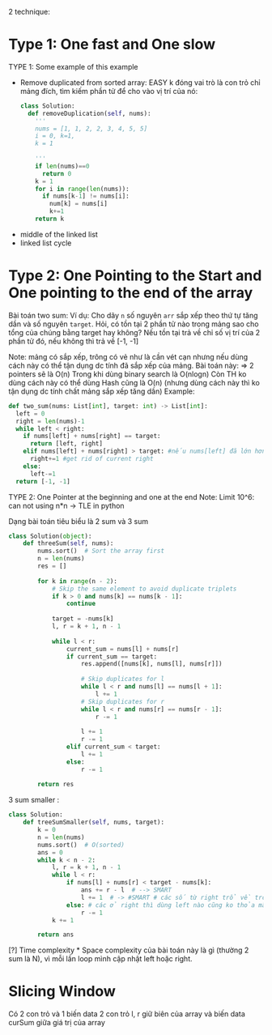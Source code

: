 2 technique:
# Type 1: One fast and One slow
TYPE 1: Some example of this example 
- Remove duplicated from sorted array: EASY
  k đóng vai trò là con trỏ chỉ mảng đích, tìm kiếm phần tử để cho vào vị trí của nó: 
  ```python
  class Solution:
    def removeDuplication(self, nums):
      '''
      nums = [1, 1, 2, 2, 3, 4, 5, 5]
      i = 0, k=1,  
      k = 1
      
      ''' 
      if len(nums)==0
        return 0
      k = 1
      for i in range(len(nums)):
        if nums[k-1] != nums[i]:
          num[k] = nums[i]
          k+=1
      return k 
  ```
- middle of the linked list 
- linked list cycle 

# Type 2: One Pointing to the Start and One pointing to the end of the array 
Bài toán two sum: 
Ví dụ: Cho dãy `n` số nguyên `arr` sắp xếp theo thứ tự tăng dần và số nguyên `target`. Hỏi, có tồn tại 2 phần tử nào trong mảng sao cho tổng của chúng bằng target hay không? Nếu tồn tại trả về chỉ số vị trí của 2 phần tử đó, nếu không thì trả về [-1, -1] 

Note: mảng có sắp xếp, trông có vẻ như là cần vét cạn nhưng nếu dùng cách này có thể tận dụng dc tính đã sắp xếp của mảng.
Bài toán này: 
=> 2 pointers sẽ là O(n)
Trong khi dùng binary search là O(nlogn)
Còn TH ko dùng cách này có thể dùng Hash cũng là O(n) (nhưng dùng cách này thì ko tận dụng dc tính chất mảng sắp xếp tăng dần)
Example: 
```python
def two_sum(nums: List[int], target: int) -> List[int]:
  left = 0
  right = len(nums)-1
  while left < right:
    if nums[left] + nums[right] == target:
      return [left, right]
    elif nums[left] + nums[right] > target: #nếu nums[left] đã lớn hơn thì nums[left++] đều không thỏa
      right+=1 #get rid of current right
    else:
      left-=1
  return [-1, -1]    
```
TYPE 2: One Pointer at the beginning and one at the end
Note: Limit 10^6: can not using n\*n -> TLE in python

Dạng bài toán tiêu biểu là 2 sum và 3 sum 
```python
class Solution(object):
    def threeSum(self, nums):
        nums.sort()  # Sort the array first
        n = len(nums)
        res = []
        
        for k in range(n - 2):
            # Skip the same element to avoid duplicate triplets
            if k > 0 and nums[k] == nums[k - 1]:
                continue
                
            target = -nums[k]
            l, r = k + 1, n - 1
            
            while l < r:
                current_sum = nums[l] + nums[r]
                if current_sum == target:
                    res.append([nums[k], nums[l], nums[r]])
                    
                    # Skip duplicates for l
                    while l < r and nums[l] == nums[l + 1]:
                        l += 1
                    # Skip duplicates for r
                    while l < r and nums[r] == nums[r - 1]:
                        r -= 1
                        
                    l += 1
                    r -= 1
                elif current_sum < target:
                    l += 1
                else:
                    r -= 1
        
        return res 
```
3 sum smaller :
```python
class Solution:
    def treeSumSmaller(self, nums, target):
        k = 0
        n = len(nums)
        nums.sort()  # O(sorted)
        ans = 0
        while k < n - 2:
            l, r = k + 1, n - 1
            while l < r:
                if nums[l] + nums[r] < target - nums[k]:
                    ans += r - l  # --> SMART
                    l += 1  # -> #SMART # các số từ right trổ về trc sẽ thỏa mãn đk đề 
                else: # các ở right thì dùng left nào cũng ko thỏa mãn đk đề 
                    r -= 1
            k += 1

        return ans 
```

[?] Time complexity * Space complexity của bài toán này là gì (thường 2 sum là N), vì mỗi lần loop mình cập nhật left hoặc right. 

# Slicing Window 
Có 2 con trỏ và 1 biến data 
2 con trỏ l, r giữ biên của array và biến data curSum giữa giá trị của array
